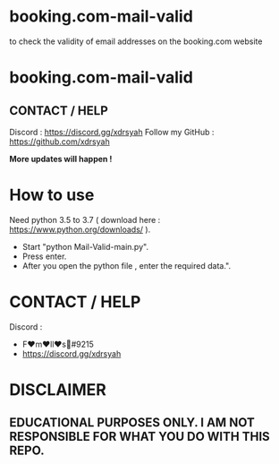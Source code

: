 # booking.com-mail-valid
to check the validity of email addresses on the booking.com website

# booking.com-mail-valid

## CONTACT / HELP
Discord : https://discord.gg/xdrsyah
Follow my GitHub : https://github.com/xdrsyah

**More updates will happen !**

# How to use
Need python 3.5 to 3.7 ( download here : https://www.python.org/downloads/ ).
- Start "python Mail-Valid-main.py".
- Press enter.
- After you open the python file , enter the required data.".

# CONTACT / HELP
Discord :
- F:hearts:m:hearts:ll:hearts:s:crown:#9215
- https://discord.gg/xdrsyah

# DISCLAIMER

## EDUCATIONAL PURPOSES ONLY. I AM NOT RESPONSIBLE FOR WHAT YOU DO WITH THIS REPO.
